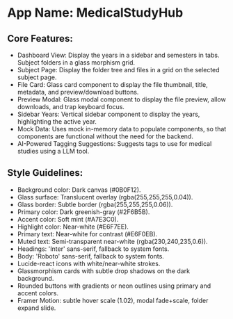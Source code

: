# **App Name**: MedicalStudyHub

## Core Features:

- Dashboard View: Display the years in a sidebar and semesters in tabs. Subject folders in a glass morphism grid.
- Subject Page: Display the folder tree and files in a grid on the selected subject page.
- File Card: Glass card component to display the file thumbnail, title, metadata, and preview/download buttons.
- Preview Modal: Glass modal component to display the file preview, allow downloads, and trap keyboard focus.
- Sidebar Years: Vertical sidebar component to display the years, highlighting the active year.
- Mock Data: Uses mock in-memory data to populate components, so that components are functional without the need for the backend.
- AI-Powered Tagging Suggestions: Suggests tags to use for medical studies using a LLM tool.

## Style Guidelines:

- Background color: Dark canvas (#0B0F12).
- Glass surface: Translucent overlay (rgba(255,255,255,0.04)).
- Glass border: Subtle border (rgba(255,255,255,0.06)).
- Primary color: Dark greenish-gray (#2F6B5B).
- Accent color: Soft mint (#A7E3C0).
- Highlight color: Near-white (#E6F7EE).
- Primary text: Near-white for contrast (#E6F0EB).
- Muted text: Semi-transparent near-white (rgba(230,240,235,0.6)).
- Headings: 'Inter' sans-serif, fallback to system fonts.
- Body: 'Roboto' sans-serif, fallback to system fonts.
- Lucide-react icons with white/near-white strokes.
- Glassmorphism cards with subtle drop shadows on the dark background.
- Rounded buttons with gradients or neon outlines using primary and accent colors.
- Framer Motion: subtle hover scale (1.02), modal fade+scale, folder expand slide.
